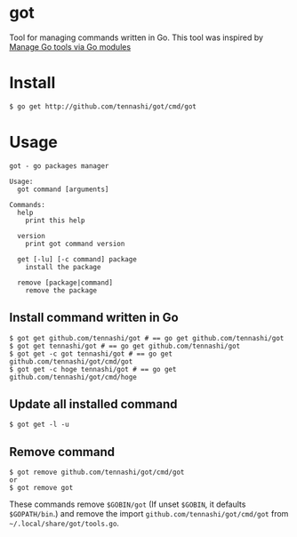 # got
Tool for managing commands written in Go.
This tool was inspired by [Manage Go tools via Go modules](https://marcofranssen.nl/manage-go-tools-via-go-modules/)

# Install
```bash
$ go get http://github.com/tennashi/got/cmd/got
```

# Usage
```
got - go packages manager

Usage:
  got command [arguments]

Commands:
  help
    print this help

  version
    print got command version

  get [-lu] [-c command] package
    install the package

  remove [package|command]
    remove the package

```

## Install command written in Go
```
$ got get github.com/tennashi/got # == go get github.com/tennashi/got
$ got get tennashi/got # == go get github.com/tennashi/got
$ got get -c got tennashi/got # == go get github.com/tennashi/got/cmd/got
$ got get -c hoge tennashi/got # == go get github.com/tennashi/got/cmd/hoge
```

## Update all installed command
```
$ got get -l -u
```

## Remove command
```
$ got remove github.com/tennashi/got/cmd/got
or
$ got remove got
```
These commands remove `$GOBIN/got` (If unset `$GOBIN`, it defaults `$GOPATH/bin`.) and remove the import `github.com/tennashi/got/cmd/got` from `~/.local/share/got/tools.go`.
